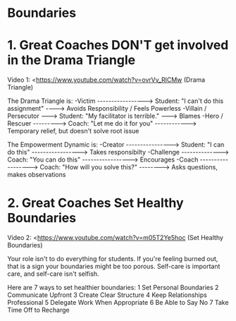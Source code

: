 # Boundaries

# 1. Great Coaches DON'T get involved in the Drama Triangle

Video 1: <https://www.youtube.com/watch?v=ovrVv_RlCMw (Drama Triangle)

The Drama Triangle is:
-Victim -----------------> Student: "I can't do this assignment" ----> Avoids Responsibility / Feels Powerless
-Villain / Persecutor ---> Student: "My facilitator is terrible." ---> Blames
-Hero / Rescuer ---------> Coach: "Let me do it for you" ------------> Temporary relief, but doesn't solve root issue

The Empowerment Dynamic is:
-Creator ----------------> Student: "I can do this" -----------------> Takes responsibilty
-Challenge --------------> Coach: "You can do this" -----------------> Encourages
-Coach ------------------> Coach: "How will you solve this?" --------> Asks questions, makes observations

# 2. Great Coaches Set Healthy Boundaries

Video 2: <https://www.youtube.com/watch?v=m05T2Ye5hoc (Set Healthy Boundaries)

Your role isn't to do everything for students.
If you're feeling burned out, that is a sign your boundaries might be too porous.
Self-care is important care, and self-care isn't selfish.

Here are 7 ways to set healthier boundaries:
1 Set Personal Boundaries
2 Communicate Upfront
3 Create Clear Structure
4 Keep Relationships Professional
5 Delegate Work When Appropriate
6 Be Able to Say No
7 Take Time Off to Recharge
